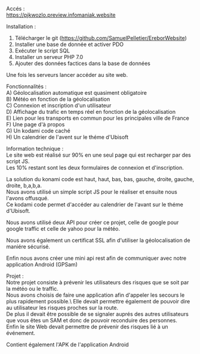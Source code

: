 Accés : \
https://pjkwozlo.preview.infomaniak.website

Installation : 

1) Télécharger le git (https://github.com/SamuelPelletier/EreborWebsite)
2) Installer une base de donnée et activer PDO
3) Exécuter le script SQL
4) Installer un serveur PHP 7.0
5) Ajouter des données factices dans la base de données

Une fois les serveurs lancer accéder au site web.

Fonctionnalités : \
A) Géolocalisation automatique est quasiment obligatoire \
B) Météo en fonction de la géolocalisation \
C) Connexion et inscription d'un utilisateur \
D) Affichage du trafic en temps réel en fonction de la géolocalisation \
E) Lien pour les transports en commun pour les principales ville de France \
F) Une page d'à propos \
G) Un kodami code caché \
H) Un calendrier de l'avent sur le théme d'Ubisoft

Information technique : \
Le site web est réalisé sur 90% en une seul page qui est recharger par des script JS. \
Les 10% restant sont les deux formulaires de connexion et d'inscription.

La solution du konami code est haut, haut, bas, bas, gauche, droite, gauche, droite, b,a,b,a. \
Nous avons utilisé un simple script JS pour le réaliser et ensuite nous l'avons offusqué. \
Ce kodami code permet d'accéder au calendrier de l'avant sur le théme d'Ubisoft. 

Nous avons utilisé deux API pour créer ce projet, celle de google pour google traffic et celle de 
yahoo pour la météo.

Nous avons également un certificat SSL afin d'utiliser la géolocalisation de maniére sécurisé.

Enfin nous avons créer une mini api rest afin de communiquer avec notre application Android (GPSam)

Projet : \
Notre projet consiste à prévenir les utilisateurs des risques que se soit par la météo ou le traffic.\
Nous avons choisis de faire une application afin d'appeler les secours le plus rapidement possible.\ 
Elle devait permettre également de pouvoir dire au utilisateur les risques proches sur la route.\
De plus il devait être possible de se signaler auprés des autres utilisateurs que vous êtes un SAM 
et donc de pouvoir reconduire des personnes.\
Enfin le site Web devait permettre de prévenir des risques lié à un événement.

Contient également l'APK de l'application Android
